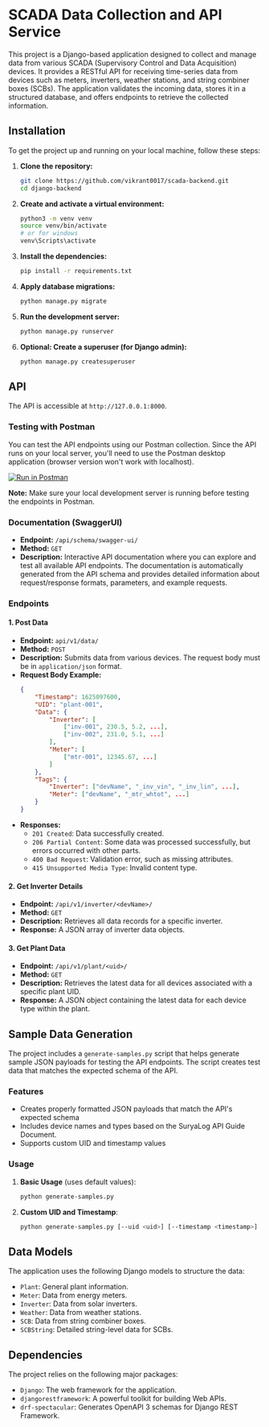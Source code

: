 # SCADA Data Collection and API Service

This project is a Django-based application designed to collect and manage data from various SCADA (Supervisory Control and Data Acquisition) devices. It provides a RESTful API for receiving time-series data from devices such as meters, inverters, weather stations, and string combiner boxes (SCBs). The application validates the incoming data, stores it in a structured database, and offers endpoints to retrieve the collected information.

## Installation

To get the project up and running on your local machine, follow these steps:

1. **Clone the repository:**
   ```bash
   git clone https://github.com/vikrant0017/scada-backend.git
   cd django-backend
   ```

2. **Create and activate a virtual environment:**
   ```bash
   python3 -m venv venv
   source venv/bin/activate
   # or for windows
   venv\Scripts\activate
   ```

3. **Install the dependencies:**
   ```bash
   pip install -r requirements.txt
   ```

4. **Apply database migrations:**
   ```bash
   python manage.py migrate
   ```

5. **Run the development server:**
   ```bash
   python manage.py runserver
   ```

6. **Optional: Create a superuser (for Django admin):**
   ```bash  
   python manage.py createsuperuser
   ```


## API 
The API is accessible at `http://127.0.0.1:8000`.

### Testing with Postman
You can test the API endpoints using our Postman collection. Since the API runs on your local server, you'll need to use the Postman desktop application (browser version won't work with localhost).

[![Run in Postman](https://run.pstmn.io/button.svg)](https://www.postman.com/payload-participant-67764480/workspace/my-workspace/collection/15780986-3ba04bc6-0220-488a-bb2d-f8635f6ef78e?action=share&source=copy-link&creator=15780986)

**Note:** Make sure your local development server is running before testing the endpoints in Postman.

### Documentation (SwaggerUI)

- **Endpoint:** `/api/schema/swagger-ui/`
- **Method:** `GET`
- **Description:** Interactive API documentation where you can explore and test all available API endpoints. The documentation is automatically generated from the API schema and provides detailed information about request/response formats, parameters, and example requests.

### Endpoints

#### 1. Post Data

- **Endpoint:** `api/v1/data/`
- **Method:** `POST`
- **Description:** Submits data from various devices. The request body must be in `application/json` format.
- **Request Body Example:**
  ```json
  {
      "Timestamp": 1625097600,
      "UID": "plant-001",
      "Data": {
          "Inverter": [
              ["inv-001", 230.5, 5.2, ...],
              ["inv-002", 231.0, 5.1, ...]
          ],
          "Meter": [
              ["mtr-001", 12345.67, ...]
          ]
      },
      "Tags": {
          "Inverter": ["devName", "_inv_vin", "_inv_lin", ...],
          "Meter": ["devName", "_mtr_whtot", ...]
      }
  }
  ```
- **Responses:**
  - `201 Created`: Data successfully created.
  - `206 Partial Content`: Some data was processed successfully, but errors occurred with other parts.
  - `400 Bad Request`: Validation error, such as missing attributes.
  - `415 Unsupported Media Type`: Invalid content type.



#### 2. Get Inverter Details

- **Endpoint:** `/api/v1/inverter/<devName>/`
- **Method:** `GET`
- **Description:** Retrieves all data records for a specific inverter.
- **Response:** A JSON array of inverter data objects.

#### 3. Get Plant Data

- **Endpoint:** `/api/v1/plant/<uid>/`
- **Method:** `GET`
- **Description:** Retrieves the latest data for all devices associated with a specific plant UID.
- **Response:** A JSON object containing the latest data for each device type within the plant.


## Sample Data Generation

The project includes a `generate-samples.py` script that helps generate sample JSON payloads for testing the API endpoints. The script creates test data that matches the expected schema of the API.

### Features
- Creates properly formatted JSON payloads that match the API's expected schema
- Includes device names and types based on the SuryaLog API Guide Document.
- Supports custom UID and timestamp values

### Usage

1. **Basic Usage** (uses default values):
   ```bash
   python generate-samples.py
   ```

2. **Custom UID and Timestamp**:
   ```bash
   python generate-samples.py [--uid <uid>] [--timestamp <timestamp>]
   ```


## Data Models

The application uses the following Django models to structure the data:

- `Plant`: General plant information.
- `Meter`: Data from energy meters.
- `Inverter`: Data from solar inverters.
- `Weather`: Data from weather stations.
- `SCB`: Data from string combiner boxes.
- `SCBString`: Detailed string-level data for SCBs.

## Dependencies

The project relies on the following major packages:

- `Django`: The web framework for the application.
- `djangorestframework`: A powerful toolkit for building Web APIs.
- `drf-spectacular`: Generates OpenAPI 3 schemas for Django REST Framework.
